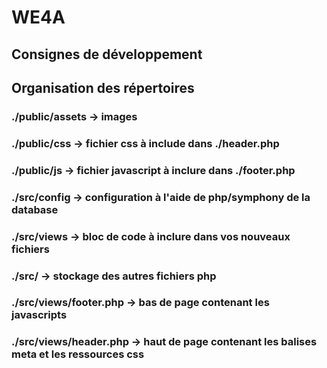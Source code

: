 # WE4A

## Consignes de développement

## Organisation des répertoires

### ./public/assets -> images

### ./public/css -> fichier css à include dans ./header.php

### ./public/js -> fichier javascript à inclure dans ./footer.php

### ./src/config -> configuration à l'aide de php/symphony de la database

### ./src/views -> bloc de code à inclure dans vos nouveaux fichiers

### ./src/ -> stockage des autres fichiers php

### ./src/views/footer.php -> bas de page contenant les javascripts

### ./src/views/header.php -> haut de page contenant les balises meta et les ressources css